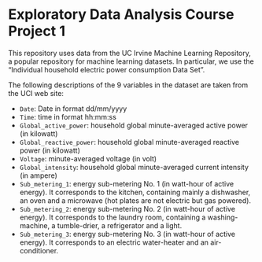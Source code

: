 # Exploratory Data Analysis Course Project 1

This repository uses data from the UC Irvine Machine Learning Repository, a popular repository for machine learning datasets. In particular, we use the “Individual household electric power consumption Data Set”.

The following descriptions of the 9 variables in the dataset are taken from the UCI web site:

- `Date`: Date in format dd/mm/yyyy
- `Time`: time in format hh:mm:ss
- `Global_active_power`: household global minute-averaged active power (in kilowatt)
- `Global_reactive_power`: household global minute-averaged reactive power (in kilowatt)
- `Voltage`: minute-averaged voltage (in volt)
- `Global_intensity`: household global minute-averaged current intensity (in ampere)
- `Sub_metering_1`: energy sub-metering No. 1 (in watt-hour of active energy). It corresponds to the kitchen, containing mainly a dishwasher, an oven and a microwave (hot plates are not electric but gas powered).
- `Sub_metering_2`: energy sub-metering No. 2 (in watt-hour of active energy). It corresponds to the laundry room, containing a washing-machine, a tumble-drier, a refrigerator and a light.
- `Sub_metering_3`: energy sub-metering No. 3 (in watt-hour of active energy). It corresponds to an electric water-heater and an air-conditioner.